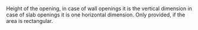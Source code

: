 ﻿Height of the opening, in case of wall openings it is the vertical dimension in case of slab openings it is one horizontal dimension. Only provided, if the area is rectangular.